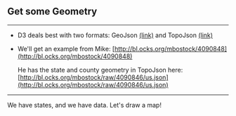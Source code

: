 ## Get some Geometry

***

* D3 deals best with two formats: GeoJson [(link)](http://geojson.org/) and TopoJson [(link)](https://github.com/mbostock/topojson/wik://github.com/mbostock/topojson/wiki)

* We'll get an example from Mike: [http://bl.ocks.org/mbostock/4090848](http://bl.ocks.org/mbostock/4090848)

  He has the state and county geometry in TopoJson here: [http://bl.ocks.org/mbostock/raw/4090846/us.json](http://bl.ocks.org/mbostock/raw/4090846/us.json)

***

We have states, and we have data. Let's draw a map!
